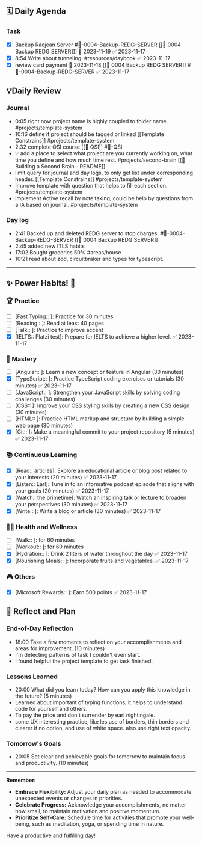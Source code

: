 ##  **🗓️ Daily Agenda** 
### Task

- [x] Backup Raejean Server #🚀-0004-Backup-REDG-SERVER [[🚀 0004 Backup REDG SERVER]]] 📅 2023-11-19 ✅ 2023-11-17
- [x] 8:54 Write about tunneling. #resources/daybook ✅ 2023-11-17
- [x] review card payment 📅 2023-11-18 [[🚀 0004 Backup REDG SERVER]] #🚀-0004-Backup-REDG-SERVER ✅ 2023-11-17
## 💡Daily Review
### Journal
- 0:05 right now project name is highly coupled to folder name. #projects/template-system 
- 10:16 define if project should be tagged or linked [[Template Constrains]] #projects/template-system 
- 2:32 complete QSI course [[🚀 QSI]] #🚀-QSI 
- 💡 add a place to select what project are you currently working on, what time you define and how much time rest. #projects/second-brain [[🚀 Building a Second Brain - README]]
- limit query for journal and day logs, to only get list under corresponding header. [[Template Constrains]] #projects/template-system 
- Improve template with question that helps to fill each section. #projects/template-system 
- implement Active recall by note taking, could be help by questions from a IA based on journal. #projects/template-system 

### Day log
- 2:41 Backed up and deleted REDG server to stop charges. #🚀-0004-Backup-REDG-SERVER [[🚀 0004 Backup REDG SERVER]]
- 2:45 added new ITLS habits
- 17:02 Bought groceries 50% #areas/house
- 10:21 read about zod, circuitbraker and types for typescript.

---
## **✨ Power Habits! 💪**

### 🏆 Practice
- [ ] [Fast Typing:: ]: Practice for 30 minutes
- [ ] [Reading:: ]: Read at least 40 pages
- [ ] [Talk:: ]: Practice to improve accent
- [x] [IELTS:: Platzi test]: Prepare for IELTS to achieve a higher level. ✅ 2023-11-17

### 🚀 Mastery
- [ ] [Angular:: ]: Learn a new concept or feature in Angular (30 minutes)
- [x] [TypeScript:: ]: Practice TypeScript coding exercises or tutorials (30 minutes) ✅ 2023-11-17
- [ ] [JavaScript:: ]: Strengthen your JavaScript skills by solving coding challenges (30 minutes)
- [ ] [CSS:: ]: Improve your CSS styling skills by creating a new CSS design (30 minutes)
- [ ] [HTML:: ]: Practice HTML markup and structure by building a simple web page (30 minutes)
- [x] [Git:: ]: Make a meaningful commit to your project repository (5 minutes) ✅ 2023-11-17

### 📚 Continuous Learning
- [x] [Read:: articles]: Explore an educational article or blog post related to your interests (20 minutes) ✅ 2023-11-17
- [x] [Listen:: Earl]: Tune in to an informative podcast episode that aligns with your goals (20 minutes) ✅ 2023-11-17
- [x] [Watch:: the primetime]: Watch an inspiring talk or lecture to broaden your perspectives (30 minutes) ✅ 2023-11-17
- [x] [Write:: ]: Write a blog or article (30 minutes) ✅ 2023-11-17
### 🏃‍♀️ Health and Wellness
- [ ] [Walk:: ]: for 60 minutes
- [ ] [Workout:: ]: for 60 minutes
- [x] [Hydration:: ]: Drink 2 liters of water throughout the day ✅ 2023-11-17
- [x] [Nourishing Meals:: ]: Incorporate fruits and vegetables. ✅ 2023-11-17

### 🎮 Others
- [x] [Microsoft Rewards:: ]: Earn 500 points ✅ 2023-11-17
## **📝 Reflect and Plan**

### End-of-Day Reflection
- 18:00 Take a few moments to reflect on your accomplishments and areas for improvement. (10 minutes)
- I'm detecting patterns of task I couldn't even start.
- I found helpful the project template to get task finished.
### Lessons Learned 
- 20:00 What did you learn today? How can you apply this knowledge in the future? (5 minutes)
- Learned about important of typing functions, it helps to understand code for yourself and others.
- To pay the price and don't surrender by earl nightingale.
- some UX interesting practice, like les use of borders, thin borders and clearer if no option, and use of white space. also use right text opacity.
### Tomorrow's Goals
- 20:05 Set clear and achievable goals for tomorrow to maintain focus and productivity. (10 minutes)


---
**Remember:**

- **Embrace Flexibility:** Adjust your daily plan as needed to accommodate unexpected events or changes in priorities.
- **Celebrate Progress:** Acknowledge your accomplishments, no matter how small, to maintain motivation and positive momentum.
- **Prioritize Self-Care:** Schedule time for activities that promote your well-being, such as meditation, yoga, or spending time in nature.

Have a productive and fulfilling day!


